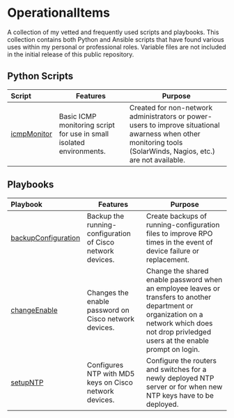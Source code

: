 # OperationalItems
A collection of my vetted and frequently used scripts and playbooks. This collection contains both Python and Ansible scripts that have found various uses within my personal or professional roles. Variable files are not included in the initial release of this public repository.

## Python Scripts

Script              | Features | Purpose
:-------------         | ------------- | -------------
[icmpMonitor](127.0.0.1) |  Basic ICMP monitoring script for use in small isolated environments. | Created for non-network administrators or power-users to improve situational awarness when other monitoring tools (SolarWinds, Nagios, etc.) are not available.

## Playbooks
Playbook              | Features | Purpose
:-------------         | ------------- | -------------
[backupConfiguration](127.0.0.1) |  Backup the running-configuration of Cisco network devices. | Create backups of running-configuration files to improve RPO times in the event of device failure or replacement.
[changeEnable](127.0.0.1) | Changes the enable password on Cisco network devices. | Change the shared enable password when an employee leaves or transfers to another department or organization on a network which does not drop privledged users at the enable prompt on login.
[setupNTP](127.0.0.1) | Configures NTP with MD5 keys on Cisco network devices. | Configure the routers and switches for a newly deployed NTP server or for when new NTP keys have to be deployed.
